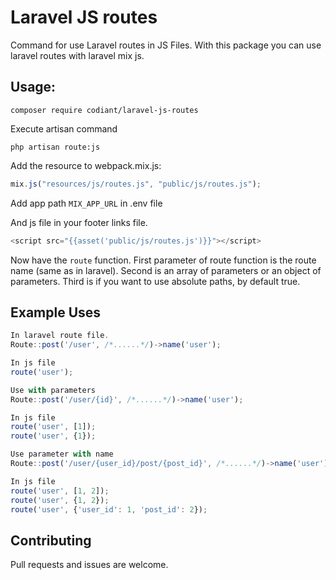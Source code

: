 # Laravel JS routes

Command for use Laravel routes in JS Files.
With this package you can use laravel routes with laravel mix js.

## Usage:

```shell
composer require codiant/laravel-js-routes
```

Execute artisan command

```shell
php artisan route:js
```

Add the resource to webpack.mix.js:

```js
mix.js("resources/js/routes.js", "public/js/routes.js");
```

Add app path  `MIX_APP_URL` in .env file

And js file in your footer links file.

```js
<script src="{{asset('public/js/routes.js')}}"></script>
```

Now have the `route` function. 
First parameter of route function is the route name (same as in laravel).
Second is an array of parameters or an object of parameters.
Third is if you want to use absolute paths, by default true.

## Example Uses
```js
In laravel route file.
Route::post('/user', /*......*/)->name('user');

In js file
route('user');

Use with parameters
Route::post('/user/{id}', /*......*/)->name('user');

In js file
route('user', [1]);
route('user', {1});

Use parameter with name
Route::post('/user/{user_id}/post/{post_id}', /*......*/)->name('user');

In js file
route('user', [1, 2]);
route('user', {1, 2});
route('user', {'user_id': 1, 'post_id': 2});

```


## Contributing

Pull requests and issues are welcome.
